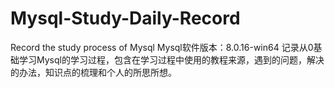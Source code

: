 # Mysql-Study-Daily-Record
Record the study process of Mysql
Mysql软件版本：8.0.16-win64
记录从0基础学习Mysql的学习过程，包含在学习过程中使用的教程来源，遇到的问题，解决的办法，知识点的梳理和个人的所思所想。
